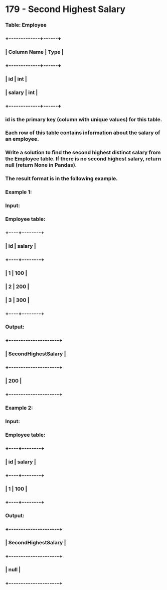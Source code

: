 # 179 - Second Highest Salary

### Table: Employee

### +-------------+------+
### | Column Name | Type |
### +-------------+------+
### | id          | int  |
### | salary      | int  |
### +-------------+------+
### id is the primary key (column with unique values) for this table.
### Each row of this table contains information about the salary of an employee.
 

### Write a solution to find the second highest distinct salary from the Employee table. If there is no second highest salary, return null (return None in Pandas).

### The result format is in the following example.

 

### Example 1:

### Input: 
### Employee table:
### +----+--------+
### | id | salary |
### +----+--------+
### | 1  | 100    |
### | 2  | 200    |
### | 3  | 300    |
### +----+--------+
### Output: 
### +---------------------+
### | SecondHighestSalary |
### +---------------------+
### | 200                 |
### +---------------------+
### Example 2:

### Input: 
### Employee table:
### +----+--------+
### | id | salary |
### +----+--------+
### | 1  | 100    |
### +----+--------+
### Output: 
### +---------------------+
### | SecondHighestSalary |
### +---------------------+
### | null                |
### +---------------------+
